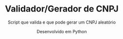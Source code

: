 <h1 align="center">Validador/Gerador de CNPJ</h1>
<p align="center">Script que valida e que pode gerar um CNPJ aleatório</p>
<p align="center">Desenvolvido em Python </p>
